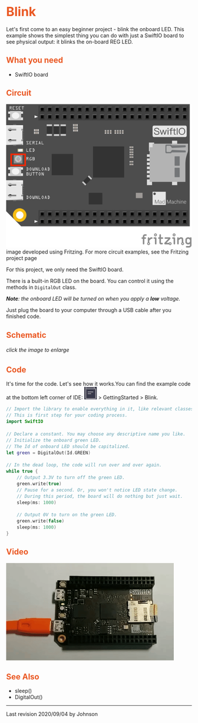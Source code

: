 # <font color=#EA5823><big>Blink</big></font>

Let's first come to an easy beginner project - blink the onboard LED. This example shows the simplest thing you can do with just a SwiftIO board to see physical output: it blinks the on-board REG LED.

## <font color=#EA5823>What you need</font>

- SwiftIO board

## <font color=#EA5823>Circuit</font>

![](../../.gitbook/assets/untitled-sketch_bb.png)
image developed using Fritzing. For more circuit examples, see the Fritzing project page

For this project, we only need the SwiftIO board.

There is a built-in RGB LED on the board. You can control it using the methods in `DigitalOut` class.

_**Note**: the onboard LED will be turned on when you apply a **low** voltage._

Just plug the board to your computer through a USB cable after you finished code.

## <font color=#EA5823>Schematic</font>

###### click the image to enlarge


## <font color=#EA5823>Code</font>

It's time for the code. Let's see how it works.You can find the example code at the bottom left corner of IDE: ![](../../.gitbook/assets/xnip2020-07-22_16-04-33.jpg) &gt; GettingStarted &gt; Blink.


```swift
// Import the library to enable everything in it, like relevant classes and methods. 
// This is first step for your coding process.
import SwiftIO

// Declare a constant. You may choose any descriptive name you like. 
// Initialize the onboard green LED. 
// The Id of onboard LED should be capitalized.
let green = DigitalOut(Id.GREEN) 

// In the dead loop, the code will run over and over again.
while true {
    // Output 3.3V to turn off the green LED.
    green.write(true)
    // Pause for a second. Or, you won't notice LED state change. 
    // During this period, the board will do nothing but just wait.
    sleep(ms: 1000)
    
    // Output 0V to turn on the green LED.
    green.write(false)
    sleep(ms: 1000)
}
```
## <font color=#EA5823>Video</font>

![](../../.gitbook/assets/gif01.gif)

## <font color=#EA5823>See Also</font>

- sleep()
- DigitalOut()

---
Last revision 2020/09/04 by Johnson